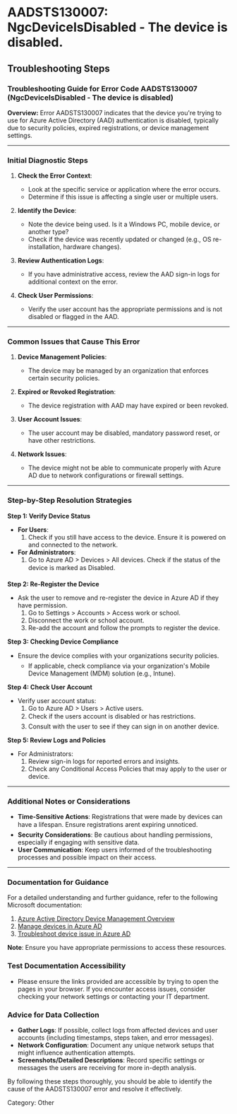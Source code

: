# AADSTS130007: NgcDeviceIsDisabled - The device is disabled.


## Troubleshooting Steps
### Troubleshooting Guide for Error Code AADSTS130007 (NgcDeviceIsDisabled - The device is disabled)

**Overview:**
Error AADSTS130007 indicates that the device you're trying to use for Azure Active Directory (AAD) authentication is disabled, typically due to security policies, expired registrations, or device management settings.

---

### Initial Diagnostic Steps

1. **Check the Error Context**:
   - Look at the specific service or application where the error occurs.
   - Determine if this issue is affecting a single user or multiple users.

2. **Identify the Device**:
   - Note the device being used. Is it a Windows PC, mobile device, or another type?
   - Check if the device was recently updated or changed (e.g., OS re-installation, hardware changes).

3. **Review Authentication Logs**:
   - If you have administrative access, review the AAD sign-in logs for additional context on the error.

4. **Check User Permissions**:
   - Verify the user account has the appropriate permissions and is not disabled or flagged in the AAD.

---

### Common Issues that Cause This Error

1. **Device Management Policies**:
   - The device may be managed by an organization that enforces certain security policies.
   
2. **Expired or Revoked Registration**:
   - The device registration with AAD may have expired or been revoked.

3. **User Account Issues**:
   - The user account may be disabled, mandatory password reset, or have other restrictions.

4. **Network Issues**:
   - The device might not be able to communicate properly with Azure AD due to network configurations or firewall settings.

---

### Step-by-Step Resolution Strategies

**Step 1: Verify Device Status**
- **For Users**:
  1. Check if you still have access to the device. Ensure it is powered on and connected to the network.
- **For Administrators**:
  1. Go to Azure AD > Devices > All devices. Check if the status of the device is marked as Disabled.

**Step 2: Re-Register the Device**
- Ask the user to remove and re-register the device in Azure AD if they have permission.  
  1. Go to Settings > Accounts > Access work or school.
  2. Disconnect the work or school account.
  3. Re-add the account and follow the prompts to register the device.

**Step 3: Checking Device Compliance**
- Ensure the device complies with your organizations security policies.  
  - If applicable, check compliance via your organization's Mobile Device Management (MDM) solution (e.g., Intune).

**Step 4: Check User Account**
- Verify user account status:
  1. Go to Azure AD > Users > Active users.
  2. Check if the users account is disabled or has restrictions.
  3. Consult with the user to see if they can sign in on another device.

**Step 5: Review Logs and Policies**
- For Administrators:
  1. Review sign-in logs for reported errors and insights.
  2. Check any Conditional Access Policies that may apply to the user or device.

---

### Additional Notes or Considerations

- **Time-Sensitive Actions**: Registrations that were made by devices can have a lifespan. Ensure registrations arent expiring unnoticed.
- **Security Considerations**: Be cautious about handling permissions, especially if engaging with sensitive data.
- **User Communication**: Keep users informed of the troubleshooting processes and possible impact on their access.

---

### Documentation for Guidance

For a detailed understanding and further guidance, refer to the following Microsoft documentation:

1. [Azure Active Directory Device Management Overview](https://docs.microsoft.com/en-us/azure/active-directory/devices/overview)
2. [Manage devices in Azure AD](https://docs.microsoft.com/en-us/azure/active-directory/devices/devicemanagement)
3. [Troubleshoot device issue in Azure AD](https://docs.microsoft.com/en-us/azure/active-directory/devices/troubleshoot)

**Note**: Ensure you have appropriate permissions to access these resources.

### Test Documentation Accessibility
- Please ensure the links provided are accessible by trying to open the pages in your browser. If you encounter access issues, consider checking your network settings or contacting your IT department.

### Advice for Data Collection

- **Gather Logs**: If possible, collect logs from affected devices and user accounts (including timestamps, steps taken, and error messages).
- **Network Configuration**: Document any unique network setups that might influence authentication attempts.
- **Screenshots/Detailed Descriptions**: Record specific settings or messages the users are receiving for more in-depth analysis.

By following these steps thoroughly, you should be able to identify the cause of the AADSTS130007 error and resolve it effectively.

Category: Other